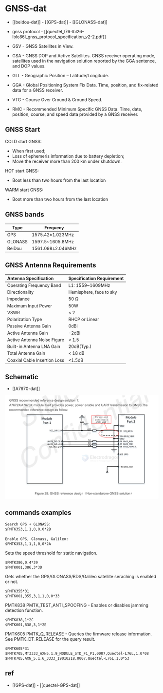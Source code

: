 
# GNSS-dat 

- [[beidou-dat]] - [[GPS-dat]] - [[GLONASS-dat]]

- gnss protocol - [[quectel_l76-lbl26-lblc86l_gnss_protocol_specification_v2-2.pdf]]

- GSV - GNSS Satellites in View. 

- GSA - GNSS  DOP  and  Active  Satellites.  GNSS  receiver  operating  mode,  satellites  used  in  the  navigation solution reported by the GGA sentence, and DOP values. 

- GLL - Geographic Position – Latitude/Longitude. 

- GGA - Global Positioning System Fix Data. Time, position, and fix-related data for a GNSS receiver.

- VTG - Course Over Ground & Ground Speed. 

- RMC - Recommended Minimum Specific GNSS Data. Time, date, position, course, and speed data provided by a GNSS receiver.

## GNSS Start 

COLD start GNSS:
- When first used;
- Loss of ephemeris information due to battery depletion;
- Move the receiver more than 200 km under shutdown. 

HOT start GNSS:
- Boot less than two hours from the last location

WARM start GNSS:
- Boot more than two hours from the last location


## GNSS bands 
| Type    | Frequecy          |
| ------- | ----------------- |
| GPS     | 1575.42±1.023MHz  |
| GLONASS | 1597.5~1605.8MHz  |
| BeiDou  | 1561.098±2.046MHz |

## GNSS Antenna Requirements

| Antenna Specification      | Specification Requirement          |
| :------------------------- | :--------------------------------- |
| Operating Frequency Band   | L1: 1559~1609MHz                   |
| Directionality             | Hemisphere, face to sky            |
| Impedance                  | 50 Ω                               |
| Maximum Input Power        | 50W                                |
| VSWR                       | < 2                                |
| Polarization Type          | RHCP or Linear                     |
| Passive Antenna Gain       | 0dBi                               |
| Active Antenna Gain        | -2dBi                              |
| Active Antenna Noise Figure| < 1.5                              |
| Built-in Antenna LNA Gain  | 20dB(Typ.)                         |
| Total Antenna Gain         | < 18 dB                            |
| Coaxial Cable Insertion Loss | <1.5dB                             |


## Schematic 

- [[A7670-dat]]

![](2025-05-20-17-08-11.png)


## commands examples 

    Search GPS + GLONASS: 
    $PMTK353,1,1,0,0,0*2B

    Enable GPS, Glonass, Galileo:
    $PMTK353,1,1,1,0,0*2A

Sets  the  speed  threshold  for  static  navigation.  

    $PMTK386,0.4*39 
    $PMTK001,386,3*3D

Gets whether the GPS/GLONASS/BDS/Galileo satellite seraching is enabled or not.

    $PMTK355*31 
    $PMTK001,355,3,1,1,0,0*33
    
PMTK838 PMTK_TEST_ANTI_SPOOFING - Enables or disables jamming detection function.

    $PMTK838,1*2C 
    $PMTK001,838,3,1*2E 


PMTK605 PMTK_Q_RELEASE - Queries the firmware release information. See PMTK_DT_RELEASE for the query result.

    $PMTK605*31
    $PMTK705,MT3333_AXN5.1.9_MODULE_STD_F1_P1,0007,Quectel-L76L,1.0*08
    $PMTK705,AXN_5.1.6_3333_19010218,0007,Quectel-L76L,1.0*53

## ref 

- [[GPS-dat]] - [[quectel-GPS-dat]]